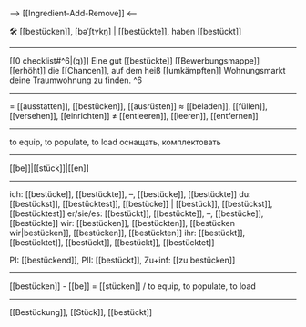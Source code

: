  --> [[Ingredient-Add-Remove]] <--

🛠️ [[bestücken]], [bəˈʃtʏkn̩] | [[bestückte]], haben [[bestückt]]

---
[[0 checklist#^6|(q)]] Eine gut [[bestückte]] [[Bewerbungsmappe]] [[erhöht]] die [[Chancen]], auf dem heiß [[umkämpften]] Wohnungsmarkt deine Traumwohnung zu finden. ^6

---
= [[ausstatten]], [[bestücken]], [[ausrüsten]]
≈ [[beladen]], [[füllen]], [[versehen]], [[einrichten]]
≠ [[entleeren]], [[leeren]], [[entfernen]]

---
to equip, to populate, to load
оснащать, комплектовать

---
[[be]]|[[stück]]|[[en]]

---
ich: [[bestücke]], [[bestückte]], –, [[bestücke]], [[bestückte]]
du: [[bestückst]], [[bestücktest]], [[bestücke]] | [[bestück]], [[bestückst]], [[bestücktest]]
er/sie/es: [[bestückt]], [[bestückte]], –, [[bestücke]], [[bestückte]]
wir: [[bestücken]], [[bestückten]], [[bestücken wir|bestücken]], [[bestücken]], [[bestückten]]
ihr: [[bestückt]], [[bestücktet]], [[bestückt]], [[bestückt]], [[bestücktet]]

PI: [[bestückend]], PII: [[bestückt]], Zu+inf: [[zu bestücken]]

---
[[bestücken]] - [[be]] = [[stücken]] / to equip, to populate, to load

---
[[Bestückung]], [[Stück]], [[bestückt]]
